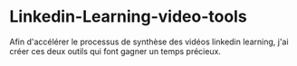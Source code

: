 # Linkedin-Learning-video-tools
Afin d'accélérer le processus de synthèse des vidéos linkedin learning, j'ai créer ces deux outils qui font gagner un temps précieux.
